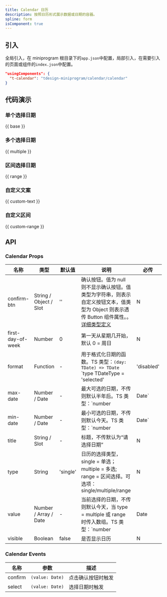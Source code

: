 ```yaml
---
title: Calendar 日历
description: 按照日历形式展示数据或日期的容器。
spline: form
isComponent: true
---
```

## 引入

全局引入，在 miniprogram 根目录下的`app.json`中配置，局部引入，在需要引入的页面或组件的`index.json`中配置。

```json
"usingComponents": {
  "t-calendar": "tdesign-miniprogram/calendar/calendar"
}
```

## 代码演示

### 单个选择日期

{{ base }}

### 多个选择日期

{{ multiple }}

### 区间选择日期

{{ range }}

### 自定义文案

{{ custom-text }}

### 自定义区间

{{ custom-range }}
## API
### Calendar Props

名称 | 类型 | 默认值 | 说明 | 必传
-- | -- | -- | -- | --
confirm-btn | String / Object / Slot | '' | 确认按钮。值为 null 则不显示确认按钮。值类型为字符串，则表示自定义按钮文本，值类型为 Object 则表示透传 Button 组件属性。。[详细类型定义](https://github.com/Tencent/tdesign-miniprogram/tree/develop/src/calendar/type.ts) | N
first-day-of-week | Number | 0 | 第一天从星期几开始，默认 0 = 周日 | N
format | Function | - | 用于格式化日期的函数。TS 类型：`(day: TDate) => TDate` `type TDateType = 'selected' | 'disabled' | 'start' | 'centre' | 'end' | ''; ` `interface TDate { date: Date; day: number; type: TDateType; className?: string; prefix?: string; suffix?: string; }`。[详细类型定义](https://github.com/Tencent/tdesign-miniprogram/tree/develop/src/calendar/type.ts) | N
max-date | Number / Date | - | 最大可选的日期，不传则默认半年后。TS 类型：`number | Date` | N
min-date | Number / Date | - | 最小可选的日期，不传则默认今天。TS 类型：`number | Date` | N
title | String / Slot | - | 标题，不传默认为“请选择日期” | N
type | String | 'single' | 日历的选择类型，single = 单选；multiple = 多选; range = 区间选择。可选项：single/multiple/range | N
value | Number / Array / Date | - | 当前选择的日期，不传则默认今天，当 type = multiple 或 range 时传入数组。TS 类型：`number | Date | TCalendarValue[] ` `type TCalendarValue = number | Date`。[详细类型定义](https://github.com/Tencent/tdesign-miniprogram/tree/develop/src/calendar/type.ts) | N
visible | Boolean | false | 是否显示日历 | N

### Calendar Events

名称 | 参数 | 描述
-- | -- | --
confirm | `(value: Date)` | 点击确认按钮时触发
select | `(value: Date)` | 选择日期时触发
